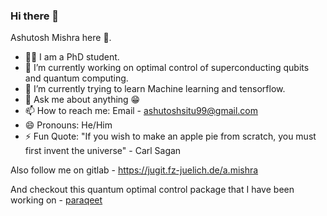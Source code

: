 ### Hi there 👋
Ashutosh Mishra here 🖖.
- 🧑‍🎓 I am a PhD student. 
- 🔭 I’m currently working on optimal control of superconducting qubits and quantum computing.
- 🌱 I’m currently trying to learn Machine learning and tensorflow.  
- 💬 Ask me about anything 😁
- 📫 How to reach me: Email - ashutoshsitu99@gmail.com
- 😄 Pronouns: He/Him
- ⚡ Fun Quote: "If you wish to make an apple pie from scratch, you must first invent the universe" - Carl Sagan 

Also follow me on gitlab - https://jugit.fz-juelich.de/a.mishra


And checkout this quantum optimal control package that I have been working on - [paraqeet](https://jugit.fz-juelich.de/pgi-12-external/qfc/paraqeet)



<!--
**Ashutosh-Mishra2/Ashutosh-Mishra2** is a ✨ _special_ ✨ repository because its `README.md` (this file) appears on your GitHub profile.

Here are some ideas to get you started:

- 🔭 I’m currently working on ...
- 🌱 I’m currently learning ...
- 👯 I’m looking to collaborate on ...
- 🤔 I’m looking for help with ...
- 💬 Ask me about ...
- 📫 How to reach me: ...
- 😄 Pronouns: ...
- ⚡ Fun fact: ...
-->
